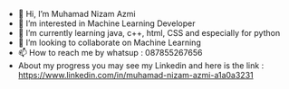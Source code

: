 - 👋 Hi, I’m Muhamad Nizam Azmi
- 👀 I’m interested in Machine Learning Developer
- 🌱 I’m currently learning java, c++, html, CSS and especially for python
- 💞️ I’m looking to collaborate on Machine Learning 
- 📫 How to reach me by whatsup : 087855267656
- About my progress you may see my Linkedin and here is the link : https://www.linkedin.com/in/muhamad-nizam-azmi-a1a0a3231
<!---
nizamajem/nizamajem is a ✨ special ✨ repository because its `README.md` (this file) appears on your GitHub profile.
You can click the Preview link to take a look at your changes.
--->
